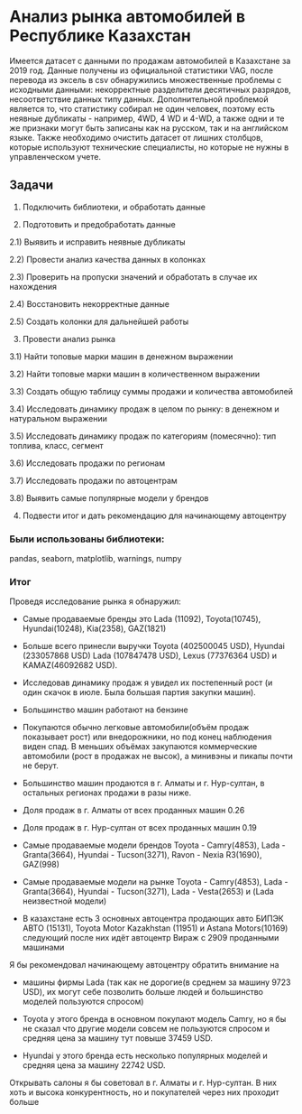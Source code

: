 # Анализ рынка автомобилей в Республике Казахстан

Имеется датасет с данными по продажам автомобилей в Казахстане за 2019 год. Данные получены из официальной статистики VAG, после перевода из эксель в csv обнаружились множественные проблемы с исходными данными: некорректные разделители десятичных разрядов, несоответствие данных типу данных. Дополнительной проблемой является то, что статистику собирал не один человек, поэтому есть неявные дубликаты - например, 4WD, 4 WD и 4-WD, а также одни и те же признаки могут быть записаны как на русском, так и на английском языке. Также необходимо очистить датасет от лишних столбцов, которые используют технические специалисты, но которые не нужны в управленческом учете.

## Задачи
1) Подключить библиотеки, и обработать данные

2) Подготовить и предобработать данные

2.1) Выявить и исправить неявные дубликаты

2.2) Провести анализ качества данных в колонках

2.3) Проверить на пропуски значений и обработать в случае их нахождения

2.4) Восстановить некорректные данные

2.5) Создать колонки для дальнейшей работы

3) Провести анализ рынка

3.1) Найти топовые марки машин в денежном выражении

3.2) Найти топовые марки машин в количественном выражении

3.3) Создать общую таблицу суммы продажи и количества автомобилей

3.4) Исследовать динамику продаж в целом по рынку: в денежном и натуральном выражении

3.5) Исследовать динамику продаж по категориям (помесячно): тип топлива, класс, сегмент

3.6) Исследовать продажи по регионам

3.7) Исследовать продажи по автоцентрам

3.8) Выявить самые популярные модели у брендов

4) Подвести итог и дать рекомендацию для начинающему автоцентру

### Были использованы библиотеки:
pandas, seaborn, matplotlib, warnings, numpy

### Итог

Проведя исследование рынка я обнаружил:

* Самые продаваемые бренды это Lada (11092), Toyota(10745), Hyundai(10248), Kia(2358), GAZ(1821)

* Больше всего принесли выручки Toyota (402500045 USD), Hyundai (233057868 USD) Lada (107847478 USD), Lexus (77376364 USD) и KAMAZ(46092682 USD).

* Исследовав динамику продаж я увидел их постепенный рост (и один скачок в июле. Была большая партия закупки машин).

* Большинство машин работают на бензине

* Покупаются обычно легковые автомобили(объём продаж показывает рост) или внедорожники, но под конец наблюдения виден спад. В меньших объёмах закупаются коммерческие автомобили (рост в продажах не высок), а минивэны и пикапы почти не берут.

* Большинство машин продаются в г. Алматы и г. Нур-султан, в остальных регионах продажи в разы ниже.

* Доля продаж в г. Алматы от всех проданных машин 0.26

* Доля продаж в г. Нур-султан от всех проданных машин 0.19

* Самые продаваемые модели брендов Toyota - Camry(4853), Lada - Granta(3664), Hyundai - Tucson(3271), Ravon - Nexia R3(1690), GAZ(998)

* Самые продаваемые модели на рынке Toyota - Camry(4853), Lada - Granta(3664), Hyundai - Tucson(3271), Lada - Vesta(2653) и (Lada неизвестной модели)

* В казахстане есть 3 основных автоцентра продающих авто БИПЭК АВТО (15131), Toyota Motor Kazakhstan (11951) и Astana Motors(10169) следующий после них идёт автоцентр Вираж с 2909 проданными машинами

Я бы рекомендовал начинающему автоцентру обратить внимание на
* машины фирмы Lada (так как не дорогие(в среднем за машину 9723 USD), их могут себе позволить больше людей и большинство моделей пользуются спросом)

* Toyota у этого бренда в основном покупают модель Camry, но я бы не сказал что другие модели совсем не пользуются спросом и средняя цена за машину тут повыше 37459 USD.

* Hyundai у этого бренда есть несколько популярных моделей и средняя цена за машину 22742 USD.

Открывать салоны я бы советовал в г. Алматы и г. Нур-султан. В них хоть и высока конкурентность, но и покупателей через них проходит больше
